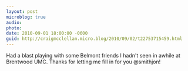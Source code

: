 ```yaml
---
layout: post
microblog: true
audio: 
photo: 
date: 2010-09-01 18:00:00 -0600
guid: http://craigmcclellan.micro.blog/2010/09/02/t22753715459.html
---
```

Had a blast playing with some Belmont friends I hadn't seen in awhile at Brentwood UMC. Thanks for letting me fill in for you @smithjon!
